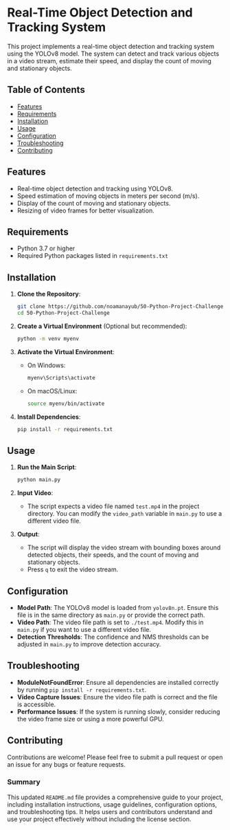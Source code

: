 # Real-Time Object Detection and Tracking System

This project implements a real-time object detection and tracking system using the YOLOv8 model. The system can detect and track various objects in a video stream, estimate their speed, and display the count of moving and stationary objects.

## Table of Contents

- [Features](#features)
- [Requirements](#requirements)
- [Installation](#installation)
- [Usage](#usage)
- [Configuration](#configuration)
- [Troubleshooting](#troubleshooting)
- [Contributing](#contributing)

## Features

- Real-time object detection and tracking using YOLOv8.
- Speed estimation of moving objects in meters per second (m/s).
- Display of the count of moving and stationary objects.
- Resizing of video frames for better visualization.

## Requirements

- Python 3.7 or higher
- Required Python packages listed in `requirements.txt`

## Installation

1. **Clone the Repository**:
   ```bash
   git clone https://github.com/noamanayub/50-Python-Project-Challenge
   cd 50-Python-Project-Challenge
   ```

2. **Create a Virtual Environment** (Optional but recommended):
   ```bash
   python -m venv myenv
   ```

3. **Activate the Virtual Environment**:
   - On Windows:
     ```bash
     myenv\Scripts\activate
     ```
   - On macOS/Linux:
     ```bash
     source myenv/bin/activate
     ```

4. **Install Dependencies**:
   ```bash
   pip install -r requirements.txt
   ```

## Usage

1. **Run the Main Script**:
   ```bash
   python main.py
   ```

2. **Input Video**:
   - The script expects a video file named `test.mp4` in the project directory. You can modify the `video_path` variable in `main.py` to use a different video file.

3. **Output**:
   - The script will display the video stream with bounding boxes around detected objects, their speeds, and the count of moving and stationary objects.
   - Press `q` to exit the video stream.

## Configuration

- **Model Path**: The YOLOv8 model is loaded from `yolov8n.pt`. Ensure this file is in the same directory as `main.py` or provide the correct path.
- **Video Path**: The video file path is set to `./test.mp4`. Modify this in `main.py` if you want to use a different video file.
- **Detection Thresholds**: The confidence and NMS thresholds can be adjusted in `main.py` to improve detection accuracy.

## Troubleshooting

- **ModuleNotFoundError**: Ensure all dependencies are installed correctly by running `pip install -r requirements.txt`.
- **Video Capture Issues**: Ensure the video file path is correct and the file is accessible.
- **Performance Issues**: If the system is running slowly, consider reducing the video frame size or using a more powerful GPU.

## Contributing

Contributions are welcome! Please feel free to submit a pull request or open an issue for any bugs or feature requests.


### Summary
This updated `README.md` file provides a comprehensive guide to your project, including installation instructions, usage guidelines, configuration options, and troubleshooting tips. It helps users and contributors understand and use your project effectively without including the license section.